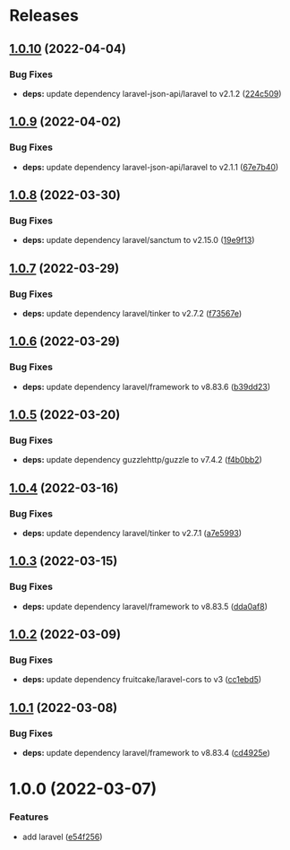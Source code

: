 # Releases

## [1.0.10](https://github.com/shadow81627/daim-api/compare/v1.0.9...v1.0.10) (2022-04-04)


### Bug Fixes

* **deps:** update dependency laravel-json-api/laravel to v2.1.2 ([224c509](https://github.com/shadow81627/daim-api/commit/224c509298004011437be99ac3616f227eb5d81d))

## [1.0.9](https://github.com/shadow81627/daim-api/compare/v1.0.8...v1.0.9) (2022-04-02)


### Bug Fixes

* **deps:** update dependency laravel-json-api/laravel to v2.1.1 ([67e7b40](https://github.com/shadow81627/daim-api/commit/67e7b4029d512a56d2779e3b0520ff91dc963f47))

## [1.0.8](https://github.com/shadow81627/daim-api/compare/v1.0.7...v1.0.8) (2022-03-30)


### Bug Fixes

* **deps:** update dependency laravel/sanctum to v2.15.0 ([19e9f13](https://github.com/shadow81627/daim-api/commit/19e9f13462a4d49eaf180e3517cc384748c0bd80))

## [1.0.7](https://github.com/shadow81627/daim-api/compare/v1.0.6...v1.0.7) (2022-03-29)


### Bug Fixes

* **deps:** update dependency laravel/tinker to v2.7.2 ([f73567e](https://github.com/shadow81627/daim-api/commit/f73567eedb3a7935581b2cefd49b894947d160c7))

## [1.0.6](https://github.com/shadow81627/daim-api/compare/v1.0.5...v1.0.6) (2022-03-29)


### Bug Fixes

* **deps:** update dependency laravel/framework to v8.83.6 ([b39dd23](https://github.com/shadow81627/daim-api/commit/b39dd23b0aaf2b67f878ef14a9a4fb049996911a))

## [1.0.5](https://github.com/shadow81627/daim-api/compare/v1.0.4...v1.0.5) (2022-03-20)


### Bug Fixes

* **deps:** update dependency guzzlehttp/guzzle to v7.4.2 ([f4b0bb2](https://github.com/shadow81627/daim-api/commit/f4b0bb2f059ee5dd9e6a5982620d726f5459e677))

## [1.0.4](https://github.com/shadow81627/daim-api/compare/v1.0.3...v1.0.4) (2022-03-16)


### Bug Fixes

* **deps:** update dependency laravel/tinker to v2.7.1 ([a7e5993](https://github.com/shadow81627/daim-api/commit/a7e5993e7ec2df4a51b28eec60632b7f27e8828b))

## [1.0.3](https://github.com/shadow81627/daim-api/compare/v1.0.2...v1.0.3) (2022-03-15)


### Bug Fixes

* **deps:** update dependency laravel/framework to v8.83.5 ([dda0af8](https://github.com/shadow81627/daim-api/commit/dda0af81e9f331edd66de0cd2ca9e0ef383002ba))

## [1.0.2](https://github.com/shadow81627/daim-api/compare/v1.0.1...v1.0.2) (2022-03-09)


### Bug Fixes

* **deps:** update dependency fruitcake/laravel-cors to v3 ([cc1ebd5](https://github.com/shadow81627/daim-api/commit/cc1ebd512ed8128433346ec27a6fb55cb9ef5457))

## [1.0.1](https://github.com/shadow81627/daim-api/compare/v1.0.0...v1.0.1) (2022-03-08)


### Bug Fixes

* **deps:** update dependency laravel/framework to v8.83.4 ([cd4925e](https://github.com/shadow81627/daim-api/commit/cd4925e953b7423fda25d68bfee36663655ab4a0))

# 1.0.0 (2022-03-07)


### Features

* add laravel ([e54f256](https://github.com/shadow81627/daim-api/commit/e54f25698e5fe8cc5f373ae7033a14c0ffcaa28d))
